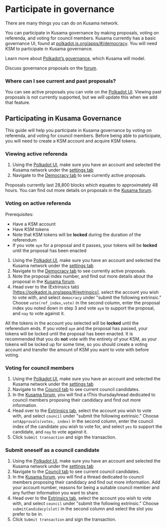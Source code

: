 # Participate in governance

There are many things you can do on Kusama network. 

You can participate in Kusama governance by making proposals, voting on referenda, and voting for council members. Kusama currently has a basic governance UI, found at [polkadot.js.org/apps/#/democracy](https://polkadot.js.org/apps/#/democracy). You will need KSM to participate in Kusama governance. 

Learn more about [Polkadot’s governance](https://polkadot.network/a-walkthrough-of-polkadots-governance/), which Kusama will model.

Discuss governance proposals on the [forum](https://forum.kusama.network/). 

### Where can I see current and past proposals?
You can see active proposals you can vote on the [Polkadot UI](https://polkadot.js.org/apps/#/democracy). Viewing past proposals is not currently supported, but we will update this when we add that feature. 

## Participating in Kusama Governance

This guide will help you participate in Kusama governance by  voting on referenda, and voting for council members. Before being able to participate, you will need to create a KSM account and acquire KSM tokens. 

### Viewing active referenda

1. Using the [Polkadot UI](https://polkadot.js.org/apps/), make sure you have an account and selected the Kusama network under the [settings tab](https://polkadot.js.org/apps/#/settings)
2. Navigate to the [Democracy tab](https://polkadot.js.org/apps/#/democracy) to see currently active proposals.

Proposals currently last 28,800 blocks which equates to approximately 48 hours. You can find out more details on proposals in the [Kusama forum](https://forum.kusama.network/).

### Voting on active referenda

Prerequisites:
- Have a KSM account
- Have KSM tokens
- Note that KSM tokens will be **locked** during the duration of the referendum
- If you vote `aye` for a proposal and it passes, your tokens will be **locked** until the proposal has been enacted

1. Using the [Polkadot UI](https://polkadot.js.org/apps/), make sure you have an account and selected the Kusama network under the [settings tab](https://polkadot.js.org/apps/#/settings)
2. Navigate to the [Democracy tab](https://polkadot.js.org/apps/#/democracy) to see currently active proposals.
3. Note the proposal index number, and find out more details about the proposal in the [Kusama forum](https://forum.kusama.network/). 
4. Head over to the (Extrinsics tab)[https://polkadot.js.org/apps/#/extrinsics], select the account you wish to vote with, and select `democracy` under "submit the following extrinsic." Choose `vote(ref_index,vote)` in the second column, enter the proposal index you noted down in step 3 and vote `aye` to support the proposal, and `nay` to vote against it.

All the tokens in the account you selected will be **locked** until the referendum ends. If you voted `aye` and the proposal has passed, your tokens will be locked until the proposal has been enacted. It is recommended that you do **not** vote with the entirety of your KSM, as your tokens will be locked up for some time, so you should create a voting account and transfer the amount of KSM you want to vote with before voting. 

### Voting for council members

1. Using the [Polkadot UI](https://polkadot.js.org/apps/), make sure you have an account and selected the Kusama network under the [settings tab](https://polkadot.js.org/apps/#/settings)
2. Navigate to the [Council tab](https://polkadot.js.org/apps/#/council) to see current council candidates.
3. In the [Kusama forum](https://forum.kusama.network/), you will find a tThis thursdayhread dedicated to council members proposing their candidacy and find out more information.
4. Head over to the [Extrinsics tab](https://polkadot.js.org/apps/#/extrinsics), select the account you wish to vote with, and select `council` under "submit the following extrinsic." Choose `setApprovals(votes, index)` in the second column, enter the council index of the candidate you wish to vote for, and select `yes` to support the candidate, and `nay` to vote against it.
5. Click `Submit transaction` and sign the transaction.

### Submit oneself as a council candidate

1. Using the [Polkadot UI](https://polkadot.js.org/apps/), make sure you have an account and selected the Kusama network under the [settings tab](https://polkadot.js.org/apps/#/settings)
2. Navigate to the [Council tab](https://polkadot.js.org/apps/#/council) to see current council candidates.
3. In the [Kusama forum](https://forum.kusama.network/), you will find a thread dedicated to council members proposing their candidacy and find out more information. Add your account number, reasons for being a suitable council member and any further information you want to share.
4. Head over to the [Extrinsics tab](https://polkadot.js.org/apps/#/extrinsics), select the account you wish to vote with, and select `council` under "submit the following extrinsic." Choose `submitCandidacy(slot)` in the second column and select the slot you prefer to be in.
5. Click `Submit transaction` and sign the transaction.


